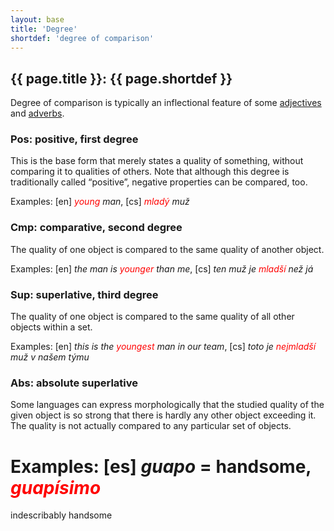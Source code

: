 ```yaml
---
layout: base
title: 'Degree'
shortdef: 'degree of comparison'
---
```


## {{ page.title }}: {{ page.shortdef }}

Degree
of comparison is typically an inflectional feature of some <a href="../ud-pos/ADJ.html">adjectives</a>
and <a href="../ud-pos/ADV.html">adverbs</a>.

### Pos: positive, first degree

This
is the base form that merely states a quality of something, without
comparing it to qualities of others. Note that although this degree
is traditionally called &ldquo;positive&rdquo;, negative properties
can be compared, too.

Examples:
[en] <span style='color: red'><I>young</I></span><I>
man</I>,
[cs]
<span style='color: red'><I>mladý</I></span><I>
muž</I>

### Cmp: comparative, second degree

The
quality of one object is compared to the same quality of another
object.

Examples:
[en] <I>the
man is </I><span style='color: red'><I>younger</I></span><I>
than me</I>,
[cs]
<I>ten
muž je </I><span style='color: red'><I>mladší</I></span><I>
než já</I>

### Sup: superlative, third degree

The
quality of one object is compared to the same quality of all other
objects within a set.

Examples:
[en] <I>this
is the </I><span style='color: red'><I>youngest</I></span><I>
man in our team</I>,
[cs]
<I>toto
je </I><span style='color: red'><I>nejmladší</I></span><I>
muž v našem týmu</I>

### Abs: absolute superlative

Some
languages can express morphologically that the studied quality of the
given object is so strong that there is hardly any other object
exceeding it. The quality is not actually compared to any particular
set of objects.

Examples:
[es]
<I>guapo</I>
= handsome,
<span style='color: red'><I>guapísimo</I></span>
=
indescribably handsome
